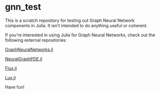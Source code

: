 # gnn_test

This is a scratch repository for testing out Graph Neural Network components in Julia. It isn't intended to do anything useful or coherent.

If you're interested in using Julia for Graph Neural Networks, check out the following external repositories:

[GraphNeuralNetworks.jl](https://github.com/CarloLucibello/GraphNeuralNetworks.jl)

[NeuralGraphPDE.jl](https://github.com/YichengDWu/NeuralGraphPDE.jl)

[Flux.jl](https://github.com/FluxML/Flux.jl)

[Lux.jl](http://lux.csail.mit.edu/stable/)

Have fun!
